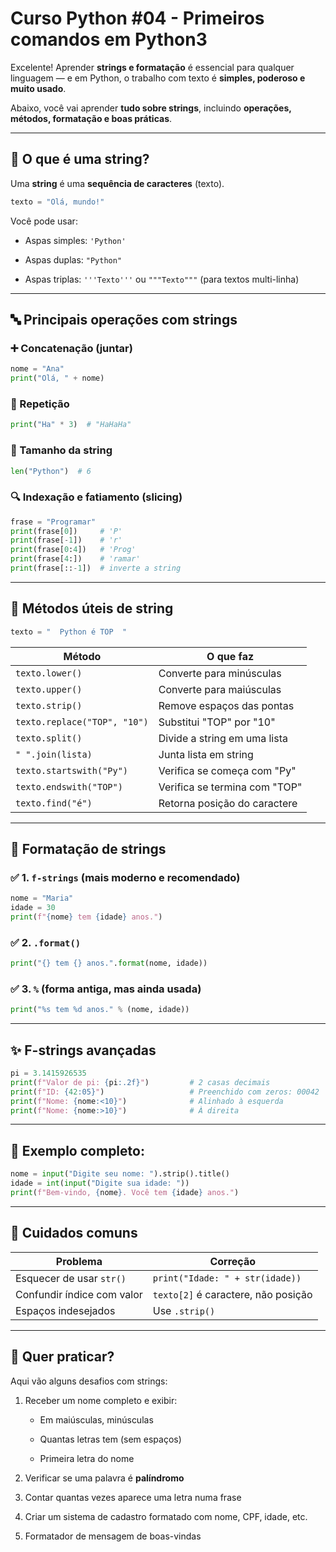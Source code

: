 # Curso Python #04 - Primeiros comandos em Python3

Excelente! Aprender **strings e formatação** é essencial para qualquer linguagem — e em Python, o trabalho com texto é **simples, poderoso e muito usado**.

Abaixo, você vai aprender **tudo sobre strings**, incluindo **operações, métodos, formatação e boas práticas**.

---

## 📌 O que é uma **string**?

Uma **string** é uma **sequência de caracteres** (texto).

```python
texto = "Olá, mundo!"
```

Você pode usar:

- Aspas simples: `'Python'`
    
- Aspas duplas: `"Python"`
    
- Aspas triplas: `'''Texto'''` ou `"""Texto"""` (para textos multi-linha)
    

---

## 🔤 Principais operações com strings

### ➕ Concatenação (juntar)

```python
nome = "Ana"
print("Olá, " + nome)
```

### 🔁 Repetição

```python
print("Ha" * 3)  # "HaHaHa"
```

### 📏 Tamanho da string

```python
len("Python")  # 6
```

### 🔍 Indexação e fatiamento (slicing)

```python
frase = "Programar"
print(frase[0])     # 'P'
print(frase[-1])    # 'r'
print(frase[0:4])   # 'Prog'
print(frase[4:])    # 'ramar'
print(frase[::-1])  # inverte a string
```

---

## 🧼 Métodos úteis de string

```python
texto = "  Python é TOP  "
```

|Método|O que faz|
|---|---|
|`texto.lower()`|Converte para minúsculas|
|`texto.upper()`|Converte para maiúsculas|
|`texto.strip()`|Remove espaços das pontas|
|`texto.replace("TOP", "10")`|Substitui "TOP" por "10"|
|`texto.split()`|Divide a string em uma lista|
|`" ".join(lista)`|Junta lista em string|
|`texto.startswith("Py")`|Verifica se começa com "Py"|
|`texto.endswith("TOP")`|Verifica se termina com "TOP"|
|`texto.find("é")`|Retorna posição do caractere|

---

## 🎯 Formatação de strings

### ✅ 1. `f-strings` (mais moderno e recomendado)

```python
nome = "Maria"
idade = 30
print(f"{nome} tem {idade} anos.")
```

### ✅ 2. `.format()`

```python
print("{} tem {} anos.".format(nome, idade))
```

### ✅ 3. `%` (forma antiga, mas ainda usada)

```python
print("%s tem %d anos." % (nome, idade))
```

---

## ✨ F-strings avançadas

```python
pi = 3.1415926535
print(f"Valor de pi: {pi:.2f}")         # 2 casas decimais
print(f"ID: {42:05}")                   # Preenchido com zeros: 00042
print(f"Nome: {nome:<10}")              # Alinhado à esquerda
print(f"Nome: {nome:>10}")              # À direita
```

---

## 🧪 Exemplo completo:

```python
nome = input("Digite seu nome: ").strip().title()
idade = int(input("Digite sua idade: "))
print(f"Bem-vindo, {nome}. Você tem {idade} anos.")
```

---

## 🛑 Cuidados comuns

|Problema|Correção|
|---|---|
|Esquecer de usar `str()`|`print("Idade: " + str(idade))`|
|Confundir índice com valor|`texto[2]` é caractere, não posição|
|Espaços indesejados|Use `.strip()`|

---

## 🧪 Quer praticar?

Aqui vão alguns desafios com strings:

1. Receber um nome completo e exibir:
    
    - Em maiúsculas, minúsculas
        
    - Quantas letras tem (sem espaços)
        
    - Primeira letra do nome
        
2. Verificar se uma palavra é **palíndromo**
    
3. Contar quantas vezes aparece uma letra numa frase
    
4. Criar um sistema de cadastro formatado com nome, CPF, idade, etc.
    
5. Formatador de mensagem de boas-vindas
